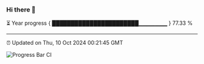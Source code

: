 ### Hi there 👋

⏳ Year progress { ███████████████████████▁▁▁▁▁▁▁ } 77.33 %

---

⏰ Updated on Thu, 10 Oct 2024 00:21:45 GMT

![Progress Bar CI](https://github.com/liununu/liununu/workflows/Progress%20Bar%20CI/badge.svg)
